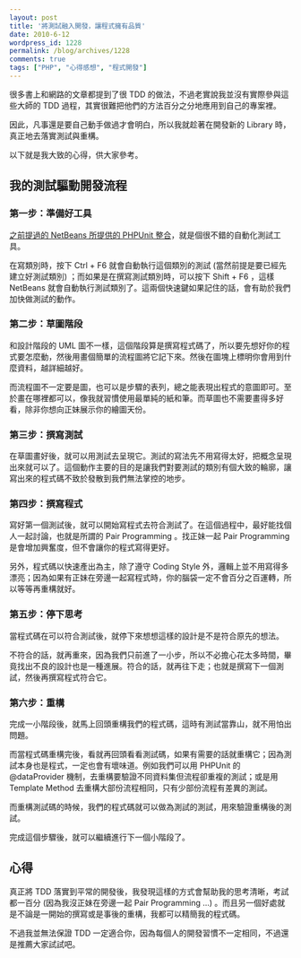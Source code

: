 ```yaml
---
layout: post
title: '將測試融入開發，讓程式擁有品質'
date: 2010-6-12
wordpress_id: 1228
permalink: /blog/archives/1228
comments: true
tags: ["PHP", "心得感想", "程式開發"]
---
```


很多書上和網路的文章都提到了很 TDD 的做法，不過老實說我並沒有實際參與這些大師的 TDD 過程，其實很難把他們的方法百分之分地應用到自己的專案裡。

因此，凡事還是要自己動手做過才會明白，所以我就趁著在開發新的 Library 時，真正地去落實測試與重構。

以下就是我大致的心得，供大家參考。

<!--more-->

## 我的測試驅動開發流程

### 第一步：準備好工具

[之前提過的 NetBeans 所提供的 PHPUnit 整合](http://www.jaceju.net/blog/archives/1152)，就是個很不錯的自動化測試工具。

在寫類別時，按下 Ctrl + F6 就會自動執行這個類別的測試 (當然前提是要已經先建立好測試類別) ；而如果是在撰寫測試類別時，可以按下 Shift + F6 ，這樣 NetBeans 就會自動執行測試類別了。這兩個快速鍵如果記住的話，會有助於我們加快做測試的動作。

### 第二步：草圖階段

和設計階段的 UML 圖不一樣，這個階段算是撰寫程式碼了，所以要先想好你的程式要怎麼動，然後用畫個簡單的流程圖將它記下來。然後在圖塊上標明你會用到什麼資料，越詳細越好。

而流程圖不一定要是圖，也可以是步驟的表列，總之能表現出程式的意圖即可。至於畫在哪裡都可以，像我就習慣使用最單純的紙和筆。而草圖也不需要畫得多好看，除非你想向正妹展示你的繪圖天份。

### 第三步：撰寫測試

在草圖畫好後，就可以用測試去呈現它。測試的寫法先不用寫得太好，把概念呈現出來就可以了。這個動作主要的目的是讓我們對要測試的類別有個大致的輪廓，讓寫出來的程式碼不致於發散到我們無法掌控的地步。

### 第四步：撰寫程式

寫好第一個測試後，就可以開始寫程式去符合測試了。在這個過程中，最好能找個人一起討論，也就是所謂的 Pair Programming 。找正妹一起 Pair Programming 是會增加興奮度，但不會讓你的程式寫得更好。

另外，程式碼以快速產出為主，除了遵守 Coding Style 外，邏輯上並不用寫得多漂亮；因為如果有正妹在旁邊一起寫程式時，你的腦袋一定不會百分之百運轉，所以等等再重構就好。

### 第五步：停下思考

當程式碼在可以符合測試後，就停下來想想這樣的設計是不是符合原先的想法。

不符合的話，就再重來，因為我們只前進了一小步，所以不必擔心花太多時間，畢竟找出不良的設計也是一種進展。符合的話，就再往下走；也就是撰寫下一個測試，然後再撰寫程式符合它。

### 第六步：重構

完成一小階段後，就馬上回頭重構我們的程式碼，這時有測試當靠山，就不用怕出問題。

而當程式碼重構完後，看就再回頭看看測試碼，如果有需要的話就重構它；因為測試本身也是程式，一定也會有壞味道。例如我們可以用 PHPUnit 的 @dataProvider 機制，去重構要驗證不同資料集但流程卻重複的測試；或是用 Template Method 去重構大部份流程相同，只有少部份流程有差異的測試。

而重構測試碼的時候，我們的程式碼就可以做為測試的測試，用來驗證重構後的測試。

完成這個步驟後，就可以繼續進行下一個小階段了。

## 心得

真正將 TDD 落實到平常的開發後，我發現這樣的方式會幫助我的思考清晰，考試都一百分 (因為我沒正妹在旁邊一起 Pair Programming ...) 。而且另一個好處就是不論是一開始的撰寫或是事後的重構，我都可以精簡我的程式碼。

不過我並無法保證 TDD 一定適合你，因為每個人的開發習慣不一定相同，不過還是推薦大家試試吧。
